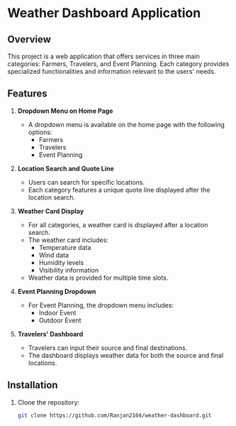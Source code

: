 # Weather Dashboard Application

## Overview

This project is a web application that offers services in three main categories: Farmers, Travelers, and Event Planning. Each category provides specialized functionalities and information relevant to the users' needs.

## Features

1. **Dropdown Menu on Home Page**
   - A dropdown menu is available on the home page with the following options:
     - Farmers
     - Travelers
     - Event Planning

2. **Location Search and Quote Line**
   - Users can search for specific locations.
   - Each category features a unique quote line displayed after the location search.

3. **Weather Card Display**
   - For all categories, a weather card is displayed after a location search.
   - The weather card includes:
     - Temperature data
     - Wind data
     - Humidity levels
     - Visibility information
   - Weather data is provided for multiple time slots.

4. **Event Planning Dropdown**
   - For Event Planning, the dropdown menu includes:
     - Indoor Event
     - Outdoor Event

5. **Travelers' Dashboard**
   - Travelers can input their source and final destinations.
   - The dashboard displays weather data for both the source and final locations.

## Installation

1. Clone the repository:
   ```sh
   git clone https://github.com/Ranjan2104/weather-dashboard.git
